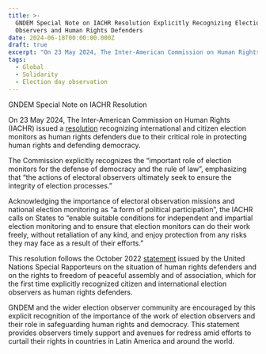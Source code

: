 ```yaml
---
title: >-
  GNDEM Special Note on IACHR Resolution Explicitly Recognizing Election
  Observers and Human Rights Defenders
date: 2024-06-18T00:00:00.000Z
draft: true
excerpt: "On 23 May 2024, The Inter-American Commission on Human Rights (IACHR) issued a resolution recognizing international and citizen election monitors as human rights defenders due to their critical role in protecting human rights and defending democracy.\_"
tags:
  - Global
  - Solidarity
  - Election day observation
---
```


GNDEM Special Note on IACHR Resolution

On 23 May 2024, The Inter-American Commission on Human Rights (IACHR) issued a [resolution](https://www.oas.org/en/IACHR/jsForm/?File=/en/iachr/media_center/PReleases/2024/112.asp) recognizing international and citizen election monitors as human rights defenders due to their critical role in protecting human rights and defending democracy. 

The Commission explicitly recognizes the “important role of election monitors for the defense of democracy and the rule of law”, emphasizing that “the actions of electoral observers ultimately seek to ensure the integrity of election processes.”

Acknowledging the importance of electoral observation missions and national election monitoring as “a form of political participation”, the IACHR calls on States to “enable suitable conditions for independent and impartial election monitoring and to ensure that election monitors can do their work freely, without retaliation of any kind, and enjoy protection from any risks they may face as a result of their efforts.”

This resolution follows the October 2022 [statement](https://srdefenders.org/information/the-situation-of-election-observers-as-human-rights-defenders%ef%bf%bc/) issued by the United Nations Special Rapporteurs on the situation of human rights defenders and on the rights to freedom of peaceful assembly and of association, which for the first time explicitly recognized citizen and international election observers as human rights defenders.

GNDEM and the wider election observer community are encouraged by this explicit recognition of the importance of the work of election observers and their role in safeguarding human rights and democracy. This statement provides observers timely support and avenues for redress amid efforts to curtail their rights in countries in Latin America and around the world. 
